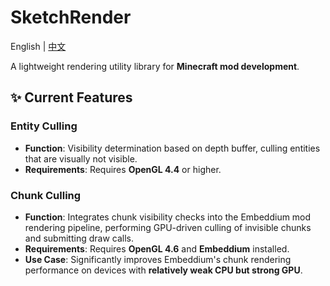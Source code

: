 # SketchRender
English | [中文](README.zh.md)

A lightweight rendering utility library for **Minecraft mod development**.

## ✨ Current Features

### Entity Culling
- **Function**: Visibility determination based on depth buffer, culling entities that are visually not visible.
- **Requirements**: Requires **OpenGL 4.4** or higher.

### Chunk Culling
- **Function**: Integrates chunk visibility checks into the Embeddium mod rendering pipeline, performing GPU-driven culling of invisible chunks and submitting draw calls.
- **Requirements**: Requires **OpenGL 4.6** and **Embeddium** installed.
- **Use Case**: Significantly improves Embeddium's chunk rendering performance on devices with **relatively weak CPU but strong GPU**.